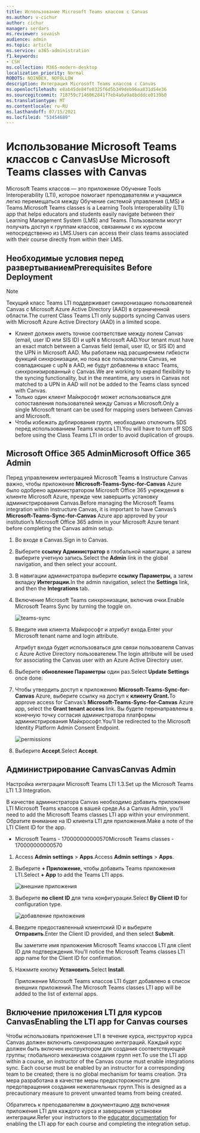 ```yaml
---
title: Использование Microsoft Teams классов с Canvas
ms.author: v-cichur
author: cichur
manager: serdars
ms.reviewer: sovaish
audience: admin
ms.topic: article
ms.service: o365-administration
f1.keywords:
- CSH
ms.collection: M365-modern-desktop
localization_priority: Normal
ROBOTS: NOINDEX, NOFOLLOW
description: Интеграция Microsoft Teams классов с Canvas
ms.openlocfilehash: e8ab45de84fe8325f6d5b349deb96aa831d54e36
ms.sourcegitcommit: 718759c7146062841f7eb4a0a9a8bdddce0139b0
ms.translationtype: MT
ms.contentlocale: ru-RU
ms.lasthandoff: 07/15/2021
ms.locfileid: "53454689"
---
```

# <a name="use-microsoft-teams-classes-with-canvas"></a><span data-ttu-id="84737-103">Использование Microsoft Teams классов с Canvas</span><span class="sxs-lookup"><span data-stu-id="84737-103">Use Microsoft Teams classes with Canvas</span></span>

<span data-ttu-id="84737-104">Microsoft Teams классов — это приложение Обучение Tools Interoperability (LTI), которое помогает преподавателям и учащимся легко перемещаться между Обучение системой управления (LMS) и Teams.</span><span class="sxs-lookup"><span data-stu-id="84737-104">Microsoft Teams classes is a Learning Tools Interoperability (LTI) app that helps educators and students easily navigate between their Learning Management System (LMS) and Teams.</span></span> <span data-ttu-id="84737-105">Пользователи могут получать доступ к группам классов, связанным с их курсом непосредственно из LMS.</span><span class="sxs-lookup"><span data-stu-id="84737-105">Users can access their class teams associated with their course directly from within their LMS.</span></span>

## <a name="prerequisites-before-deployment"></a><span data-ttu-id="84737-106">Необходимые условия перед развертыванием</span><span class="sxs-lookup"><span data-stu-id="84737-106">Prerequisites Before Deployment</span></span>

> [!NOTE]
> <span data-ttu-id="84737-107">Текущий класс Teams LTI поддерживает синхронизацию пользователей Canvas с Microsoft Azure Active Directory (AAD) в ограниченной области.</span><span class="sxs-lookup"><span data-stu-id="84737-107">The current Class Teams LTI only supports syncing Canvas users with Microsoft Azure Active Directory (AAD) in a limited scope.</span></span> 
> - <span data-ttu-id="84737-108">Клиент должен иметь точное соответствие между полем Canvas (email, user ID или SIS ID) и upN в Microsoft AAD.</span><span class="sxs-lookup"><span data-stu-id="84737-108">Your tenant must have an exact match between a Canvas field (email, user ID, or SIS ID) and the UPN in Microsoft AAD.</span></span> <span data-ttu-id="84737-109">Мы работаем над расширением гибкости функций синхронизации, но пока все пользователи Canvas, не совпадающие с upN в AAD, не будут добавлены в класс Teams, синхронизированный с Canvas.</span><span class="sxs-lookup"><span data-stu-id="84737-109">We are working to expand flexibility to the syncing functionality, but in the meantime, any users in Canvas not matched to a UPN in AAD will not be added to the Teams class synced with Canvas.</span></span> 
> - <span data-ttu-id="84737-110">Только один клиент Майкрософт может использоваться для сопоставления пользователей между Canvas и Microsoft.</span><span class="sxs-lookup"><span data-stu-id="84737-110">Only a single Microsoft tenant can be used for mapping users between Canvas and Microsoft.</span></span>
> - <span data-ttu-id="84737-111">Чтобы избежать дублирования групп, необходимо отключить SDS перед использованием Teams класса LTI.</span><span class="sxs-lookup"><span data-stu-id="84737-111">You will have to turn off SDS before using the Class Teams LTI in order to avoid duplication of groups.</span></span>

## <a name="microsoft-office-365-admin"></a><span data-ttu-id="84737-112">Microsoft Office 365 Admin</span><span class="sxs-lookup"><span data-stu-id="84737-112">Microsoft Office 365 Admin</span></span>

<span data-ttu-id="84737-113">Перед управлением интеграцией Microsoft Teams в Instructure Canvas важно, чтобы приложение **Microsoft-Teams-Sync-for-Canvas** Azure было одобрено администратором Microsoft Office 365 учреждения в клиенте Microsoft Azure, прежде чем завершить установку администрирования Canvas.</span><span class="sxs-lookup"><span data-stu-id="84737-113">Before managing the Microsoft Teams integration within Instructure Canvas, it is important to have Canvas’s **Microsoft-Teams-Sync-for-Canvas** Azure app approved by your institution’s Microsoft Office 365 admin in your Microsoft Azure tenant before completing the Canvas admin setup.</span></span>

1. <span data-ttu-id="84737-114">Во входе в Canvas.</span><span class="sxs-lookup"><span data-stu-id="84737-114">Sign in to Canvas.</span></span>

2. <span data-ttu-id="84737-115">Выберите **ссылку Администратор** в глобальной навигации, а затем выберите учетную запись.</span><span class="sxs-lookup"><span data-stu-id="84737-115">Select the **Admin** link in the global navigation, and then select your account.</span></span>

3. <span data-ttu-id="84737-116">В навигации администратора выберите **ссылку Параметры,** а затем вкладку **Интеграции.**</span><span class="sxs-lookup"><span data-stu-id="84737-116">In the admin navigation, select the **Settings** link, and then the **Integrations** tab.</span></span>

4. <span data-ttu-id="84737-117">Включение Microsoft Teams синхронизации, включив очки.</span><span class="sxs-lookup"><span data-stu-id="84737-117">Enable Microsoft Teams Sync by turning the toggle on.</span></span>

   ![teams-sync](media/teams-sync.png)

5. <span data-ttu-id="84737-119">Введите имя клиента Майкрософт и атрибут входа.</span><span class="sxs-lookup"><span data-stu-id="84737-119">Enter your Microsoft tenant name and login attribute.</span></span>

   <span data-ttu-id="84737-120">Атрибут входа будет использоваться для связи пользователя Canvas с Azure Active Directory пользователем.</span><span class="sxs-lookup"><span data-stu-id="84737-120">The login attribute will be used for associating the Canvas user with an Azure Active Directory user.</span></span>

6. <span data-ttu-id="84737-121">Выберите **обновление Параметры** один раз.</span><span class="sxs-lookup"><span data-stu-id="84737-121">Select **Update Settings** once done.</span></span>

7. <span data-ttu-id="84737-122">Чтобы утвердить доступ к приложению **Microsoft-Teams-Sync-for-Canvas** Azure, выберите ссылку на доступ к **клиенту Grant.**</span><span class="sxs-lookup"><span data-stu-id="84737-122">To approve access for Canvas’s **Microsoft-Teams-Sync-for-Canvas** Azure app, select the **Grant tenant access** link.</span></span> <span data-ttu-id="84737-123">Вы будете перенаправлены в конечную точку согласия администратора платформы администрирования Майкрософт.</span><span class="sxs-lookup"><span data-stu-id="84737-123">You'll be redirected to the Microsoft Identity Platform Admin Consent Endpoint.</span></span>

   ![permissions](media/permissions.png)

8. <span data-ttu-id="84737-125">Выберите **Accept**.</span><span class="sxs-lookup"><span data-stu-id="84737-125">Select **Accept**.</span></span>

## <a name="canvas-admin"></a><span data-ttu-id="84737-126">Администрирование Canvas</span><span class="sxs-lookup"><span data-stu-id="84737-126">Canvas Admin</span></span>

<span data-ttu-id="84737-127">Настройка интеграции Microsoft Teams LTI 1.3.</span><span class="sxs-lookup"><span data-stu-id="84737-127">Set up the Microsoft Teams LTI 1.3 Integration.</span></span>

<span data-ttu-id="84737-128">В качестве администратора Canvas необходимо добавить приложение LTI Microsoft Teams классов в вашей среде.</span><span class="sxs-lookup"><span data-stu-id="84737-128">As a Canvas Admin, you'll need to add the Microsoft Teams classes LTI app within your environment.</span></span> <span data-ttu-id="84737-129">Обратите внимание на ID клиента LTI для приложения.</span><span class="sxs-lookup"><span data-stu-id="84737-129">Make a note of the LTI Client ID for the app.</span></span>

 - <span data-ttu-id="84737-130">Microsoft Teams - 170000000000570</span><span class="sxs-lookup"><span data-stu-id="84737-130">Microsoft Teams classes - 170000000000570</span></span>

1. <span data-ttu-id="84737-131">Access **Admin settings**  >  **Apps**.</span><span class="sxs-lookup"><span data-stu-id="84737-131">Access **Admin settings** > **Apps**.</span></span>

2. <span data-ttu-id="84737-132">Выберите **+ Приложение,** чтобы добавить Teams приложения LTI.</span><span class="sxs-lookup"><span data-stu-id="84737-132">Select **+ App** to add the Teams LTI apps.</span></span>

   ![внешние приложения](media/external-apps.png)

3. <span data-ttu-id="84737-134">Выберите **по client ID** для типа конфигурации.</span><span class="sxs-lookup"><span data-stu-id="84737-134">Select **By Client ID** for configuration type.</span></span>

   ![добавление приложения](media/add-app.png)

4. <span data-ttu-id="84737-136">Введите предоставленный клиентский ID и выберите **Отправить**.</span><span class="sxs-lookup"><span data-stu-id="84737-136">Enter the Client ID provided, and then select **Submit**.</span></span>

   <span data-ttu-id="84737-137">Вы заметите имя приложения Microsoft Teams классов LTI для client ID для подтверждения.</span><span class="sxs-lookup"><span data-stu-id="84737-137">You'll notice the Microsoft Teams classes LTI app name for the Client ID for confirmation.</span></span>

5. <span data-ttu-id="84737-138">Нажмите кнопку **Установить**.</span><span class="sxs-lookup"><span data-stu-id="84737-138">Select **Install**.</span></span>

   <span data-ttu-id="84737-139">Приложение Microsoft Teams классов LTI будет добавлено в список внешних приложений.</span><span class="sxs-lookup"><span data-stu-id="84737-139">The Microsoft Teams classes LTI app will be added to the list of external apps.</span></span>
   
## <a name="enabling-the-lti-app-for-canvas-courses"></a><span data-ttu-id="84737-140">Включение приложения LTI для курсов Canvas</span><span class="sxs-lookup"><span data-stu-id="84737-140">Enabling the LTI app for Canvas courses</span></span>

<span data-ttu-id="84737-141">Чтобы использовать приложение LTI в течение курса, инструктор курса Canvas должен включить синхронизацию интеграций. Каждый курс должен быть включен инструктором для создания соответствующей группы; глобального механизма создания групп нет.</span><span class="sxs-lookup"><span data-stu-id="84737-141">To use the LTI app within a course, an instructor of the Canvas course must enable integrations sync. Each course must be enabled by an instructor for a corresponding team to be created; there is no global mechanism for teams creation.</span></span> <span data-ttu-id="84737-142">Эта мера разработана в качестве меры предосторожности для предотвращения создания нежелательных групп.</span><span class="sxs-lookup"><span data-stu-id="84737-142">This is designed as a precautionary measure to prevent unwanted teams from being created.</span></span>

<span data-ttu-id="84737-143">Обратитесь к преподавателям в документацию [для](https://support.microsoft.com/topic/use-microsoft-teams-classes-in-your-lms-preview-ac6a1e34-32f7-45e6-b83e-094185a1e78a#ID0EBD=Instructure_Canvas) включения приложения LTI для каждого курса и завершения установки интеграции.</span><span class="sxs-lookup"><span data-stu-id="84737-143">Refer your instructors to the [educator documentation](https://support.microsoft.com/topic/use-microsoft-teams-classes-in-your-lms-preview-ac6a1e34-32f7-45e6-b83e-094185a1e78a#ID0EBD=Instructure_Canvas) for enabling the LTI app for each course and completing the integration setup.</span></span>
